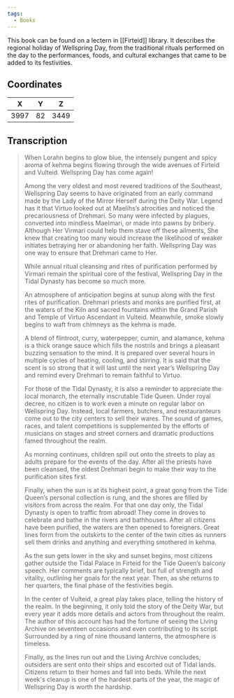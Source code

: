```yaml
---
tags:
  - Books
---
```


This book can be found on a lectern in [[Firteid]] library. It describes the regional holiday of Wellspring Day, from the traditional rituals performed on the day to the performances, foods, and cultural exchanges that came to be added to its festivities.

## Coordinates
| **X** | **Y** | **Z** |
| :---: | :---: | :---: |
| 3997  |  82   | 3449  |

## Transcription
> When Lorahn begins to glow blue, the intensely pungent and spicy aroma of kehma begins flowing through the wide avenues of Firteid and Vulteid. Wellspring Day has come again!
>
> Among the very oldest and most revered traditions of the Southeast, Wellspring Day seems to have originated from an early command made by the Lady of the Mirror Herself during the Deity War. Legend has it that Virtuo looked out at Maelihs’s atrocities and noticed the precariousness of Drehmari. So many were infected by plagues, converted into mindless Maelmari, or made into pawns by bribery. Although Her Virmari could help them stave off these ailments, She knew that creating too many would increase the likelihood of weaker initiates betraying her or abandoning her faith. Wellspring Day was one way to ensure that Drehmari came to Her.
>
> While annual ritual cleansing and rites of purification performed by Virmari remain the spiritual core of the festival, Wellspring Day in the Tidal Dynasty has become so much more.
>
> An atmosphere of anticipation begins at sunup along with the first rites of purification. Drehmari priests and monks are purified first, at the waters of the Kiln and sacred fountains within the Grand Parish and Temple of Virtuo Ascendant in Vulteid. Meanwhile, smoke slowly begins to waft from chimneys as the kehma is made.
>
> A blend of flintroot, curry, waterpepper, cumin, and alamance, kehma is a thick orange sauce which fills the nostrils and brings a pleasant buzzing sensation to the mind. It is prepared over several hours in multiple cycles of heating, cooling, and stirring. It is said that the scent is so strong that it will last until the next year’s Wellspring Day and remind every Drehmari to remain faithful to Virtuo.
>
> For those of the Tidal Dynasty, it is also a reminder to appreciate the local monarch, the eternally inscrutable Tide Queen. Under royal decree, no citizen is to work even a minute on regular labor on Wellspring Day. Instead, local farmers, butchers, and restauranteurs come out to the city centers to sell their wares. The sound of games, races, and talent competitions is supplemented by the efforts of musicians on stages and street corners and dramatic productions famed throughout the realm.
>
> As morning continues, children spill out onto the streets to play as adults prepare for the events of the day. After all the priests have been cleansed, the oldest Drehmari begin to make their way to the purification sites first.
>
> Finally, when the sun is at its highest point, a great gong from the Tide Queen’s personal collection is rung, and the shores are filled by visitors from across the realm. For that one day only, the Tidal Dynasty is open to traffic from abroad! They come in droves to celebrate and bathe in the rivers and bathhouses. After all citizens have been purified, the waters are then opened to foreigners. Great lines form from the outskirts to the center of the twin cities as runners sell them drinks and anything and everything smothered in kehma.
>
> As the sun gets lower in the sky and sunset begins, most citizens gather outside the Tidal Palace in Firteid for the Tide Queen’s balcony speech. Her comments are typically brief, but full of strength and vitality, outlining her goals for the next year. Then, as she returns to her quarters, the final phase of the festivities begin.
>
> In the center of Vulteid, a great play takes place, telling the history of the realm. In the beginning, it only told the story of the Deity War, but every year it adds more details and actors from throughout the realm. The author of this account has had the fortune of seeing the Living Archive on seventeen occasions and even contributing to its script. Surrounded by a ring of nine thousand lanterns, the atmosphere is timeless.
>
> Finally, as the lines run out and the Living Archive concludes, outsiders are sent onto their ships and escorted out of Tidal lands. Citizens return to their homes and fall into beds. While the next week's cleanup is one of the hardest parts of the year, the magic of Wellspring Day is worth the hardship.

